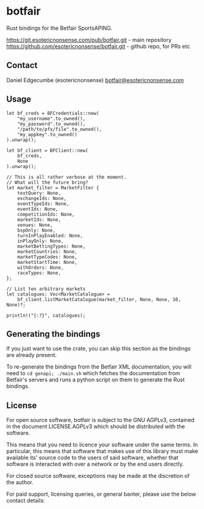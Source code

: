 # botfair

Rust bindings for the Betfair SportsAPING.

https://git.esotericnonsense.com/pub/botfair.git - main repository
https://github.com/esotericnonsense/botfair.git - github repo, for PRs etc

## Contact

Daniel Edgecumbe (esotericnonsense)
[botfair@esotericnonsense.com](mailto:botfair@esotericnonsense.com)

## Usage
```
let bf_creds = BFCredentials::new(
    "my_username".to_owned(),
    "my_password".to_owned(),
    "/path/to/pfx/file".to_owned(),
    "my_appkey".to_owned()
).unwrap();

let bf_client = BFClient::new(
    bf_creds,
    None
).unwrap();

// This is all rather verbose at the moment.
// What will the future bring?
let market_filter = MarketFilter {
    textQuery: None,
    exchangeIds: None,
    eventTypeIds: None,
    eventIds: None,
    competitionIds: None,
    marketIds: None,
    venues: None,
    bspOnly: None,
    turnInPlayEnabled: None,
    inPlayOnly: None,
    marketBettingTypes: None,
    marketCountries: None,
    marketTypeCodes: None,
    marketStartTime: None,
    withOrders: None,
    raceTypes: None,
};

// List ten arbitrary markets
let catalogues: Vec<MarketCatalogue> =
    bf_client.listMarketCatalogue(market_filter, None, None, 10, None)?;

println!("{:?}", catalogues);
```

## Generating the bindings

If you just want to use the crate, you can skip this section as the bindings
are already present.

To re-generate the bindings from the Betfair XML documentation, you will need
to `cd genapi; ./main.sh` which fetches the documentation from Betfair's
servers and runs a python script on them to generate the Rust bindings.

## License

For open source software, botfair is subject to the GNU AGPLv3, contained
in the document LICENSE.AGPLv3 which should be distributed with the software.

This means that you need to licence your software under the same terms. In
particular, this means that software that makes use of this library must
make available its' source code to the users of said software, whether that
software is interacted with over a network or by the end users directly.

For closed source software, exceptions may be made at the discretion of the
author.

For paid support, licensing queries, or general banter, please use the below
contact details:
